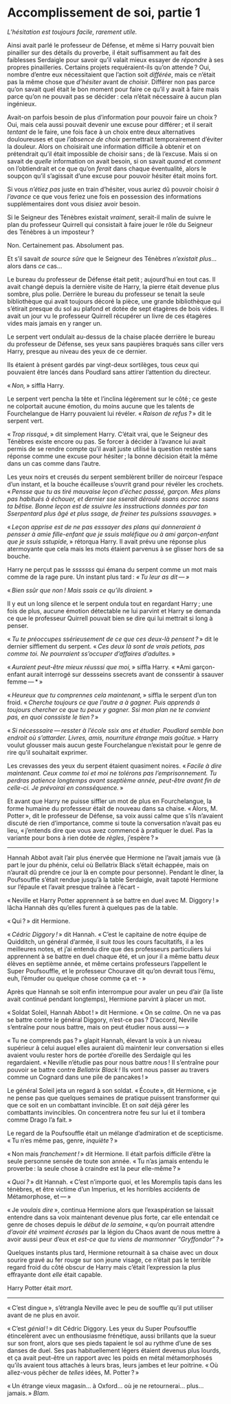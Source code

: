 # Accomplissement de soi, partie 1


*L’hésitation est toujours facile, rarement utile.*

Ainsi avait parlé le professeur de Défense, et même si Harry pouvait
bien pinailler sur des détails du proverbe, il était suffisamment au
fait des faiblesses Serdaigle pour savoir qu’il valait mieux essayer de
*répondre* à ses propres pinailleries. Certains projets requéraient-ils
qu’on attende ? Oui, nombre d’entre eux nécessitaient que l’action soit
*différée*, mais ce n’était pas la même chose que *d’hésiter* avant de
*choisir*. Différer non pas parce qu’on savait quel était le bon moment
pour faire ce qu’il y avait à faire mais parce qu’on ne pouvait pas se
décider : cela n’était nécessaire à aucun plan ingénieux.

Avait-on parfois besoin de plus d’information pour pouvoir faire un
choix ? Oui, mais cela aussi pouvait devenir une excuse pour différer ;
et il serait *tentant* de le faire, une fois face à un choix entre deux
alternatives douloureuses et que *l’absence de choix* permettrait
temporairement d’éviter la douleur. Alors on choisirait une information
difficile à obtenir et on prétendrait qu’il était impossible de choisir
sans ; de là l’excuse. Mais si on savait de *quelle* information on
avait besoin, si on savait *quand* et *comment* on l’obtiendrait et ce
que qu’on *ferait* dans chaque éventualité, alors le soupçon qu’il
s’agissait d’une excuse pour pouvoir hésiter était moins fort.

Si vous *n’étiez pas* juste en train d’hésiter, vous auriez dû pouvoir
choisir *à l’avance* ce que vous feriez une fois en possession des
informations supplémentaires dont vous disiez avoir besoin.

Si le Seigneur des Ténèbres existait *vraiment*, serait-il malin de
suivre le plan du professeur Quirrell qui consistait à faire jouer le
rôle du Seigneur des Ténèbres à un imposteur ?

Non. Certainement pas. Absolument pas.

Et s’il savait *de source sûre* que le Seigneur des Ténèbres *n’existait
plus*… alors dans *ce* cas…

Le bureau du professeur de Défense était petit ; aujourd’hui en tout
cas. Il avait changé depuis la dernière visite de Harry, la pierre était
devenue plus sombre, plus polie. Derrière le bureau du professeur se
tenait la seule bibliothèque qui avait toujours décoré la pièce, une
grande bibliothèque qui s’étirait presque du sol au plafond et dotée de
sept étagères de bois vides. Il avait un jour vu le professeur Quirrell
récupérer un livre de ces étagères vides mais jamais en y ranger un.

Le serpent vert ondulait au-dessus de la chaise placée derrière le
bureau du professeur de Défense, ses yeux sans paupières braqués sans
ciller vers Harry, presque au niveau des yeux de ce dernier.

Ils étaient à présent gardés par vingt-deux sortilèges, tous ceux qui
pouvaient être lancés dans Poudlard sans attirer l’attention du
directeur.

« *Non,* » siffla Harry.

Le serpent vert pencha la tête et l’inclina légèrement sur le côté ; ce
geste ne colportait aucune émotion, du moins aucune que les talents de
Fourchelangue de Harry pouvaient lui révéler. « *Raison de refus ?* » dit
le serpent vert.

« *Trop rissqué,* » dit simplement Harry. C’était vrai, que le Seigneur
des Ténèbres existe encore ou pas. Se forcer à décider à l’avance lui
avait permis de se rendre compte qu’il avait juste utilisé la question
restée sans réponse comme une excuse pour hésiter ; la bonne décision
était la même dans un cas comme dans l’autre.

Les yeux noirs et creusés du serpent semblèrent briller de noirceur
l’espace d’un instant, et la bouche écailleuse s’ouvrit grand pour
révéler les crochets. « *Pensse que tu as tiré mauvaise leçon d’échec
passsé, garçon. Mes plans pas habitués à échouer, et dernier sse sserait
déroulé ssans accroc ssans ta bêtise. Bonne leçon est de ssuivre les
insstructions données par ton Sserpentard plus âgé et plus ssage, de
freiner tes pulssions ssauvages.* »

« *Leçon apprise est de ne pas esssayer des plans qui donneraient à
pensser à amie fille-enfant que je ssuis maléfique ou à ami
garçon-enfant que je ssuis sstupide,* » rétorqua Harry. Il avait prévu
une réponse plus atermoyante que cela mais les mots étaient parvenus à
se glisser hors de sa bouche.

Harry ne perçut pas le *sssssss* qui émana du serpent comme un mot mais
comme de la rage pure. Un instant plus tard : *« Tu leur as dit — »*

« *Bien ssûr que non ! Mais ssais ce qu’ils diraient.* »

Il y eut un long silence et le serpent ondula tout en regardant Harry ;
une fois de plus, aucune émotion détectable ne lui parvint et Harry se
demanda ce que le professeur Quirrell pouvait bien se dire qui lui
mettrait si long à penser.

« *Tu te préoccupes ssérieusement de ce que ces deux-là pensent ?* » dit
le dernier sifflement du serpent. « *Ces deux là sont de vrais petiots,
pas comme toi. Ne pourraient ss’occuper d’affaires d’adultes.* »

« *Auraient peut-être mieux réusssi que moi,* » siffla Harry. « *Ami
garçon-enfant aurait interrogé sur dessseins ssecrets avant de
conssentir à ssauver femme — * »

« *Heureux que tu comprennes cela maintenant,* » siffla le serpent d’un
ton froid. « *Cherche toujours ce que l’autre a à gagner. Puis apprends à
toujours chercher ce que tu peux y gagner. Ssi mon plan ne te convient
pas, en quoi conssiste le tien ?* »

« *Si nécesssaire — resster à l’école ssix ans et étudier. Poudlard
semble bon endroit où s’attarder. Livres, amis, nourriture étrange mais
goûtue.* » Harry voulut glousser mais aucun geste Fourchelangue
n’existait pour le genre de rire qu’il souhaitait exprimer.

Les crevasses des yeux du serpent étaient quasiment noires. « *Facile à
dire maintenant. Ceux comme toi et moi ne tolérons pas l’emprisonnement.
Tu perdras patience longtemps avant sseptième année, peut-être avant fin
de celle-ci. Je prévoirai en consséquence.* »

Et avant que Harry ne puisse siffler un mot de plus en Fourchelangue, la
forme humaine du professeur était de nouveau dans sa chaise. « Alors, M.
Potter », dit le professeur de Défense, sa voix aussi calme que s’ils
n’avaient discuté de rien d’importance, comme si toute la conversation
n’avait pas eu lieu, « j’entends dire que vous avez commencé à pratiquer
le duel. Pas la variante pour bons à rien dotée de *règles*, j’espère ? »



------------------------------------------------------------------------



Hannah Abbot avait l’air plus énervée que Hermione ne l’avait jamais
vue (à part le jour du phénix, celui où Bellatrix Black s’était
échappée, mais on n’aurait dû prendre ce jour là en compte pour
personne). Pendant le dîner, la Poufsouffle s’était rendue jusqu’à la
table Serdaigle, avait tapoté Hermione sur l’épaule et l’avait presque
traînée à l’écart -

« Neville et Harry Potter apprennent à se battre en duel avec M.
Diggory ! » lâcha Hannah dès qu’elles furent à quelques pas de la table.

« Qui ? » dit Hermione.

« *Cédric Diggory !* » dit Hannah. « C’est le capitaine de notre équipe de
Quidditch, un général d’armée, il suit *tous* les cours facultatifs, il
a les meilleures notes, et j’ai entendu dire que des professeurs
particuliers lui apprennent à se battre en duel chaque été, et un jour
il a même battu *deux* élèves en septième année, et même certains
professeurs l’appellent le Super Poufsouffle, et le professeur Chourave
dit qu’on devrait tous l’ému, euh, l’émuder ou quelque chose comme ça et
- »

Après que Hannah se soit enfin interrompue pour avaler un peu d’air (la
liste avait continué pendant longtemps), Hermione parvint à placer un
mot.

« Soldat Soleil, Hannah Abbot ! » dit Hermione. « On se *calme*. On ne va
pas se battre contre le général Diggory, n’est-ce pas ? D’accord,
Neville s’entraîne pour nous battre, mais on peut étudier nous aussi — »

« Tu ne comprends pas ? » glapit Hannah, élevant la voix à un niveau
supérieur à celui auquel elles auraient dû maintenir leur conversation
si elles avaient voulu rester hors de portée d’oreille des Serdaigle qui
les regardaient. « Neville n’étudie pas pour nous battre *nous* ! Il
s’entraîne pour pouvoir se battre contre *Bellatrix Black !* Ils vont
nous passer au travers comme un Cognard dans une pile de pancakes ! »

Le général Soleil jeta un regard à son soldat. « Écoute », dit Hermione,
« je ne pense pas que quelques semaines de pratique puissent transformer
qui que ce soit en un combattant invincible. Et on *sait* déjà gérer les
combattants invincibles. On concentrera notre feu sur lui et il tombera
comme Drago l’a fait. »

Le regard de la Poufsouffle était un mélange d’admiration et de
scepticisme. « Tu n’es même pas, genre, *inquiète* ? »

« Non mais *franchement !* » dit Hermione. Il était parfois difficile
d’être la seule personne sensée de toute son année. « Tu n’as jamais
entendu le proverbe : la seule chose à craindre est la peur elle-même ? »

« *Quoi ?* » dit Hannah. « C’est n’importe quoi, et les Moremplis tapis
dans les ténèbres, et être victime d’un Imperius, et les horribles
accidents de Métamorphose, et — »

« Je *voulais dire* », continua Hermione alors que l’exaspération se
laissait entendre dans sa voix maintenant devenue plus forte, car elle
entendait ce genre de choses depuis le *début de la semaine*, « qu’on
pourrait attendre *d’avoir été* *vraiment* *écrasés* par la légion du
Chaos avant de nous mettre à avoir aussi peur d’eux et *est-ce que tu
viens de marmonner “Gryffondor” ?* »

Quelques instants plus tard, Hermione retournait à sa chaise avec un
doux sourire gravé au fer rouge sur son jeune visage, ce n’était pas le
terrible regard froid du côté obscur de Harry mais c’était l’expression
la plus effrayante dont *elle* était capable.

Harry Potter était *mort*.



------------------------------------------------------------------------



« C’est dingue », s’étrangla Neville avec le peu de souffle qu’il put
utiliser avant de ne plus en avoir.

« C’est *génial* ! » dit Cédric Diggory. Les yeux du Super Poufsouffle
étincelèrent avec un enthousiasme frénétique, aussi brillants que la
sueur sur son front, alors que ses pieds tapaient le sol au rythme d’une
de ses danses de duel. Ses pas habituellement légers étaient devenus
plus lourds, et ça avait peut-être un rapport avec les poids en métal
métamorphosés qu’ils avaient tous attachés à leurs bras, leurs jambes et
leur poitrine. « Où allez-vous pêcher de *telles* idées, M. Potter ? »

« Un étrange vieux magasin… à Oxford… où je ne retournerai… plus…
jamais. » *Blam.*

